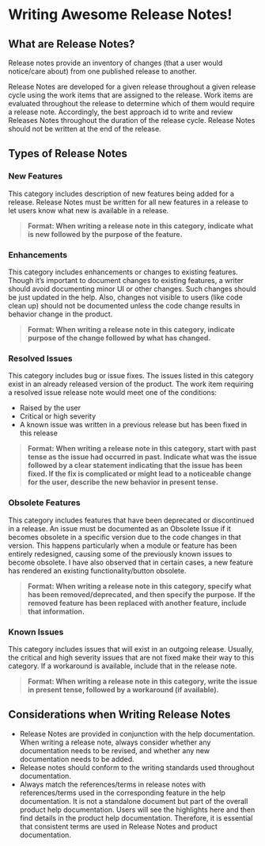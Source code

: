 # Writing Awesome Release Notes!

## What are Release Notes?

Release notes provide an inventory of changes (that a user would notice/care about) from one published release to another.

Release Notes are developed for a given release throughout a given release cycle using the work items that are assigned to the release. Work items are evaluated throughout the release to determine which of them would require a release note. Accordingly, the best approach id to write and review Releases Notes throughout the duration of the release cycle. Release Notes should not be written at the end of the release.

## Types of Release Notes

### New Features

This category includes description of new features being added for a release. Release Notes must be written for all new features in a release to let users know what new is available in a release.

>**Format: When writing a release note in this category, indicate what is new followed by the purpose of the feature.**

### Enhancements

This category includes enhancements or changes to existing features. Though it’s important to document changes to existing features, a writer should avoid documenting minor UI or other changes. Such changes should be just updated in the help. Also, changes not visible to users (like code clean up) should not be documented unless the code change results in behavior change in the product.

>**Format: When writing a release note in this category, indicate purpose of the change followed by what has changed.**

### Resolved Issues

This category includes bug or issue fixes. The issues listed in this category exist in an already released version of the product. The work item requiring a resolved issue release note would meet one of the conditions:

- Raised by the user
- Critical or high severity
- A known issue was written in a previous release but has been fixed in this release

>**Format: When writing a release note in this category, start with past tense as the issue had occurred in past. Indicate what was the issue followed by a clear statement indicating that the issue has been fixed. If the fix is complicated or might lead to a noticeable change for the user, describe the new behavior in present tense.**

### Obsolete Features

This category includes features that have been deprecated or discontinued in a release. An issue must be documented as an Obsolete Issue if it becomes obsolete in a specific version due to the code changes in that version. This happens particularly when a module or feature has been entirely redesigned, causing some of the previously known issues to become obsolete. I have also observed that in certain cases, a new feature has rendered an existing functionality/button obsolete.

>**Format: When writing a release note in this category, specify what has been removed/deprecated, and then specify the purpose. If the removed feature has been replaced with another feature, include that information.**

### Known Issues

This category includes issues that will exist in an outgoing release. Usually, the critical and high severity issues that are not fixed make their way to this category. If a workaround is available, include that in the release note.

>**Format: When writing a release note in this category, write the issue in present tense, followed by a workaround (if available).**

## Considerations when Writing Release Notes

- Release Notes are provided in conjunction with the help documentation. When writing a release note, always consider whether any documentation needs to be revised, and whether any new documentation needs to be added.
- Release notes should conform to the writing standards used throughout documentation.
- Always match the references/terms in release notes with references/terms used in the corresponding feature in the help documentation. It is not a standalone document but part of the overall product help documentation. Users will see the highlights here and then find details in the product help documentation. Therefore, it is essential that consistent terms are used in Release Notes and product documentation.